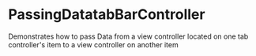 # PassingDatatabBarController
Demonstrates how to pass Data from a view controller located on one tab controller's item to a view controller on another item
